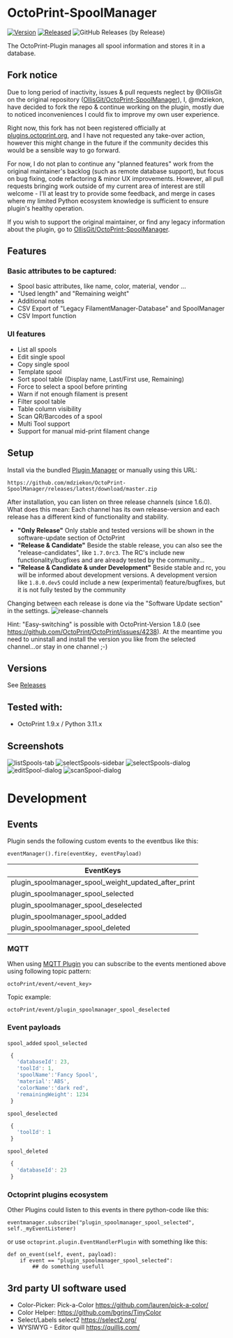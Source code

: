 # OctoPrint-SpoolManager

[![Version](https://img.shields.io/badge/dynamic/json.svg?color=brightgreen&label=version&url=https://api.github.com/repos/mdziekon/OctoPrint-SpoolManager/releases&query=$[0].name)]()
[![Released](https://img.shields.io/badge/dynamic/json.svg?color=brightgreen&label=released&url=https://api.github.com/repos/mdziekon/OctoPrint-SpoolManager/releases&query=$[0].published_at)]()
![GitHub Releases (by Release)](https://img.shields.io/github/downloads/mdziekon/OctoPrint-SpoolManager/latest/total.svg)

The OctoPrint-Plugin manages all spool information and stores it in a database.

## Fork notice

Due to long period of inactivity, issues & pull requests neglect by @OllisGit on the original repository ([OllisGit/OctoPrint-SpoolManager](https://github.com/OllisGit/OctoPrint-SpoolManager)), I, @mdziekon, have decided to fork the repo & continue working on the plugin, mostly due to noticed inconveniences I could fix to improve my own user experience.

Right now, this fork has not been registered officially at [plugins.octoprint.org](https://plugins.octoprint.org/), and I have not requested any take-over action, however this might change in the future if the community decides this would be a sensible way to go forward.

For now, I do not plan to continue any "planned features" work from the original maintainer's backlog (such as remote database support), but focus on bug fixing, code refactoring & minor UX improvements. However, all pull requests bringing work outside of my current area of interest are still welcome - I'll at least try to provide some feedback, and merge in cases where my limited Python ecosystem knowledge is sufficient to ensure plugin's healthy operation.

If you wish to support the original maintainer, or find any legacy information about the plugin, go to [OllisGit/OctoPrint-SpoolManager](https://github.com/OllisGit/OctoPrint-SpoolManager).

## Features

### Basic attributes to be captured:
- Spool basic attributes, like name,  color, material, vendor ...
- "Used length" and "Remaining weight"
- Additional notes
- CSV Export of "Legacy FilamentManager-Database" and SpoolManager
- CSV Import function

### UI features
- List all spools
- Edit single spool
- Copy single spool
- Template spool
- Sort spool table (Display name, Last/First use, Remaining)
- Force to select a spool before printing
- Warn if not enough filament is present
- Filter spool table
- Table column visibility
- Scan QR/Barcodes of a spool
- Multi Tool support
- Support for manual mid-print filament change

## Setup
Install via the bundled [Plugin Manager](http://docs.octoprint.org/en/master/bundledplugins/pluginmanager.html)
or manually using this URL:

    https://github.com/mdziekon/OctoPrint-SpoolManager/releases/latest/download/master.zip

After installation, you can listen on three release channels (since 1.6.0).
What does this mean: Each channel has its own release-version and each release has a different kind of functionality and stability.

- **"Only Release"**
  Only stable and tested versions will be shown in the software-update section of OctoPrint
- **"Release & Candidate"**
  Beside the stable release, you can also see the "release-candidates", like ``1.7.0rc3``.
  The RC's include new functionality/bugfixes and are already tested by the community...
- **"Release & Candidate & under Development"**
  Beside stable and rc, you will be informed about development versions.
  A development version like ``1.8.0.dev5`` could include a new (experimental) feature/bugfixes, but it is not fully tested by the community

Changing between each release is done via the "Software Update section" in the settings.
![release-channels](screenshots/release-channels.png "Release channels")

Hint: "Easy-switching" is possible with OctoPrint-Version 1.8.0 (see https://github.com/OctoPrint/OctoPrint/issues/4238).
At the meantime you need to uninstall and install the version you like from the selected channel...or stay in one channel ;-)

## Versions

See [Releases](https://github.com/mdziekon/OctoPrint-SpoolManager/releases/)

## Tested with:
- OctoPrint 1.9.x / Python 3.11.x

## Screenshots
<!---
![plugin-settings](screenshots/plugin-settings.png "Plugin-Settings")
![plugin-tab](screenshots/plugin-tab.png "Plugin-Tab")
-->
![listSpools-tab](screenshots/listSpools-tab.png "ListSpools-Tab")
![selectSpools-sidebar](screenshots/selectSpool-sidebar.png "SelectSpool-Sidebar")
![selectSpools-dialog](screenshots/selectSpool-dialog.png "SelectSpool-Dialog")
![editSpool-dialog](screenshots/editSpool-dialog.png "EditSpool-Dialog")
![scanSpool-dialog](screenshots/scanSpool-dialog.png "ScanSpool-Dialog")

# Development

## Events
Plugin sends the following custom events to the eventbus like this:

    eventManager().fire(eventKey, eventPayload)

| EventKeys                            |
| ------------------------------------ |
| plugin_spoolmanager_spool_weight_updated_after_print |
| plugin_spoolmanager_spool_selected |
| plugin_spoolmanager_spool_deselected |
| plugin_spoolmanager_spool_added |
| plugin_spoolmanager_spool_deleted |

### MQTT

When using [MQTT Plugin](https://github.com/OctoPrint/OctoPrint-MQTT) you can subscribe to the events mentioned above using following topic pattern:
```
octoPrint/event/<event_key>
```

Topic example:
```
octoPrint/event/plugin_spoolmanager_spool_deselected
```

### Event payloads

``spool_added``
``spool_selected``

```javascript
 {
   'databaseId': 23,
   'toolId': 1,
   'spoolName':'Fancy Spool',
   'material':'ABS',
   'colorName':'dark red',
   'remainingWeight': 1234
 }
```

``spool_deselected``

```javascript
 {
   'toolId': 1
 }
```

``spool_deleted``

```javascript
 {
   'databaseId': 23
 }
```

### Octoprint plugins ecosystem

Other Plugins could listen to this events in there python-code like this:

    eventmanager.subscribe("plugin_spoolmanager_spool_selected", self._myEventListener)

or use `octoprint.plugin.EventHandlerPlugin` with something like this:

    def on_event(self, event, payload):
        if event == "plugin_spoolmanager_spool_selected":
            ## do something usefull

## 3rd party UI software used

* Color-Picker:
Pick-a-Color https://github.com/lauren/pick-a-color/
* Color Helper:
https://github.com/bgrins/TinyColor
* Select/Labels
select2 https://select2.org/
* WYSIWYG - Editor
quill https://quilljs.com/
